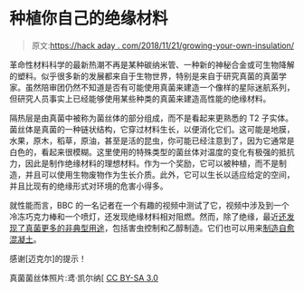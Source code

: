 # 种植你自己的绝缘材料

> 原文:[https://hack aday . com/2018/11/21/growing-your-own-insulation/](https://hackaday.com/2018/11/21/growing-your-own-insulation/)

革命性材料科学的最新热潮不再是某种碳纳米管、一种新的神秘合金或可生物降解的塑料。似乎很多新的发展都来自于生物世界，特别是来自于研究真菌的真菌学家。虽然陪审团仍然不知道是否有可能使用真菌来建造一个像样的星际迷航系列，但研究人员事实上已经能够使用某些种类的真菌来建造高性能的绝缘材料。

隔热层是由真菌中被称为菌丝体的部分组成，而不是看起来更熟悉的 T2 子实体。菌丝体是真菌的一种链状结构，它穿过材料生长，以便消化它们。这可能是地膜，水果，原木，稻草，原油，甚至是活的昆虫，你可能已经注意到了，因为它通常是白色的，看起来很模糊。这里使用的特殊类型的菌丝体对温度的变化有极强的抵抗力，因此是制作绝缘材料的理想材料。作为一个奖励，它可以被种植，而不是制造，并且可以使用生物废物作为生长介质。此外，它可以生长以适应给定的空间，并且比现有的绝缘形式对环境的危害小得多。

就性能而言，BBC 的一名记者在一个有趣的视频中测试了它，视频中涉及到一个冷冻巧克力棒和一个喷灯，还发现绝缘材料相对阻燃。然而，除了绝缘，最近[还发现了真菌更多的非典型用途](https://www.ted.com/talks/paul_stamets_on_6_ways_mushrooms_can_save_the_world)，包括害虫控制和乙醇制造。它们也可以用来[制造自愈混凝土](https://hackaday.com/2018/01/28/biologic-additive-may-lead-to-self-healing-concrete/)。

感谢[迈克尔]的提示！

真菌菌丝体照片:鸢·凯尔纳[ [CC BY-SA 3.0](https://commons.wikimedia.org/w/index.php?curid=18340817)